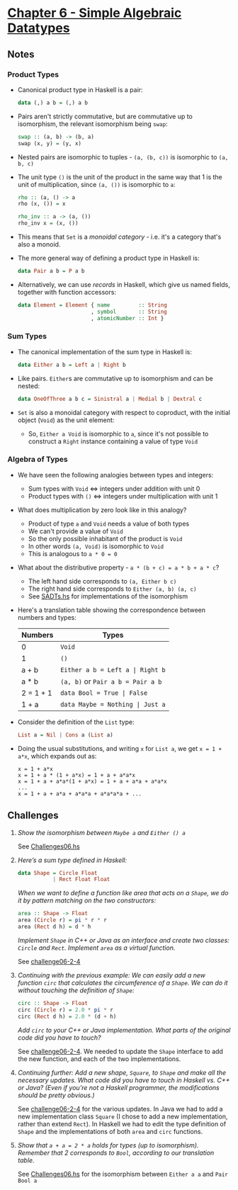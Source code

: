 # [Chapter 6 - Simple Algebraic Datatypes](https://bartoszmilewski.com/2015/01/13/simple-algebraic-data-types)

## Notes

### Product Types

- Canonical product type in Haskell is a pair:
    ```haskell
    data (,) a b = (,) a b
    ```

- Pairs aren't strictly commutative, but are commutative up to isomorphism, the
  relevant isomorphism being `swap`:
    ```haskell
    swap :: (a, b) -> (b, a)
    swap (x, y) = (y, x)
    ```

- Nested pairs are isomorphic to tuples - `(a, (b, c))` is isomorphic to `(a, b,
  c)`

- The unit type `()` is the unit of the product in the same way that 1 is the
  unit of multiplication, since `(a, ())` is isomorphic to `a`:
    ```haskell
    rho :: (a, () -> a
    rho (x, ()) = x

    rho_inv :: a -> (a, ())
    rho_inv x = (x, ())
    ```

- This means that `Set` is a _monoidal category_ - i.e. it's a category that's
  also a monoid.

- The more general way of defining a product type in Haskell is:
    ```haskell
    data Pair a b = P a b
    ```

- Alternatively, we can use _records_ in Haskell, which give us named fields,
  together with function accessors:
    ```haskell
    data Element = Element { name         :: String
                           , symbol       :: String
                           , atomicNumber :: Int }
    ```


### Sum Types

- The canonical implementation of the sum type in Haskell is:
    ```haskell
    data Either a b = Left a | Right b
    ```

- Like pairs. `Either`s are commutative up to isomorphism and can be nested:
    ```haskell
    data OneOfThree a b c = Sinistral a | Medial b | Dextral c
    ```

- `Set` is also a monoidal category with respect to coproduct, with the initial
  object (`Void`) as the unit element:
  - So, `Either a Void` is isomorphic to `a`, since it's not possible to
    construct a `Right` instance containing a value of type `Void`


### Algebra of Types

- We have seen the following analogies between types and integers:
    - Sum types with `Void` <=> integers under addition with unit 0
    - Product types with `()` <=> integers under multiplication with unit 1

- What does multiplication by zero look like in this analogy?
    - Product of type `a` and `Void` needs a value of both types
    - We can't provide a value of `Void`
    - So the only possible inhabitant of the product is `Void`
    - In other words `(a, Void)` is isomorphic to `Void`
    - This is analogous to `a * 0 = 0`

- What about the distributive property - `a * (b + c) = a * b + a * c`?
    - The left hand side corresponds to `(a, Either b c)`
    - The right hand side corresponds to `Either (a, b) (a, c)`
    - See [SADTs.hs](SADTs.hs) for implementations of the isomorphism

- Here's a translation table showing the correspondence between numbers and
  types:

    | Numbers   | Types                                           |
    | --------- | ----------------------------------------------- |
    | 0         | `Void`                                          |
    | 1         | `()`                                            |
    | a + b     | <code>Either a b = Left a &#124; Right b</code> |
    | a * b     | `(a, b)` or `Pair a b = Pair a b`               |
    | 2 = 1 + 1 | <code>data Bool = True &#124; False</code>      |
    | 1 + a     | <code>data Maybe = Nothing &#124; Just a</code> |

- Consider the definition of the `List` type:
    ```haskell
    List a = Nil | Cons a (List a)
    ```

- Doing the usual substitutions, and writing `x` for `List a`, we get `x = 1 +
  a*x`, which expands out as:

    ```
    x = 1 + a*x
    x = 1 + a * (1 + a*x) = 1 + a + a*a*x
    x = 1 + a + a*a*(1 + a*x) = 1 + a + a*a + a*a*x
    ...
    x = 1 + a + a*a + a*a*a + a*a*a*a + ...
    ```



## Challenges

1. _Show the isomorphism between `Maybe a` and `Either () a`_

    See [Challenges06.hs](Challenges06.hs)


2. _Here’s a sum type defined in Haskell:_

    ```haskell
    data Shape = Circle Float
               | Rect Float Float
    ```

    _When we want to define a function like area that acts on a `Shape`, we do it
    by pattern matching on the two constructors:_

    ```haskell
    area :: Shape -> Float
    area (Circle r) = pi * r * r
    area (Rect d h) = d * h
    ```

    _Implement `Shape` in C++ or Java as an interface and create two classes:
    `Circle` and `Rect`.  Implement `area` as a virtual function._

    See [challenge06-2-4](challenge06-2-4)


3. _Continuing with the previous example: We can easily add a new function
   `circ` that calculates the circumference of a `Shape`. We can do it without
   touching the definition of `Shape`:_

    ```haskell
    circ :: Shape -> Float
    circ (Circle r) = 2.0 * pi * r
    circ (Rect d h) = 2.0 * (d + h)
    ```

    _Add `circ` to your C++ or Java implementation.  What parts of the original
    code did you have to touch?_

    See [challenge06-2-4](challenge06-2-4).  We needed to update the `Shape`
    interface to add the new function, and each of the two implementations.


4. _Continuing further: Add a new shape, `Square`, to `Shape` and make all the
   necessary updates.  What code did you have to touch in Haskell vs. C++ or
   Java? (Even if you’re not a Haskell programmer, the modifications should be
   pretty obvious.)_

    See [challenge06-2-4](challenge06-2-4) for the various updates.  In Java we
    had to add a new implementation class `Square` (I chose to add a new
    implementation, rather than extend `Rect`).  In Haskell we had to edit the
    type definition of `Shape` and the implementations of both `area` and `circ`
    functions.

5. _Show that `a + a = 2 * a` holds for types (up to isomorphism).  Remember
   that 2 corresponds to `Bool`, according to our translation table._

    See [Challenges06.hs](Challenges06.hs) for the isomorphism between `Either a
    a` and `Pair Bool a`
